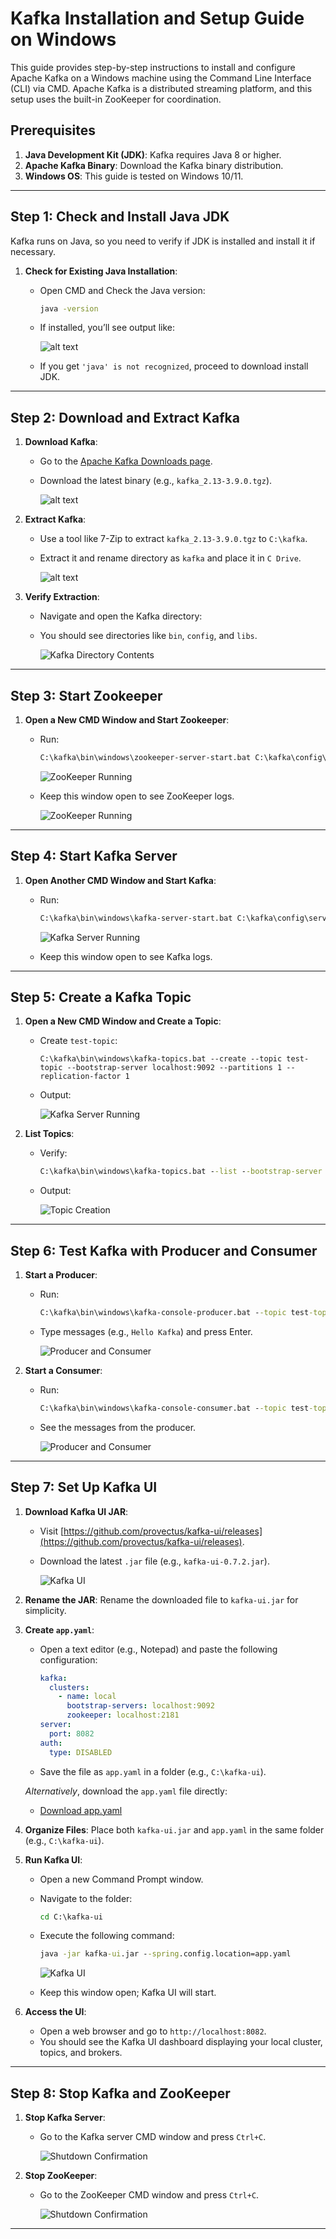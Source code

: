 # Kafka Installation and Setup Guide on Windows

This guide provides step-by-step instructions to install and configure Apache Kafka on a Windows machine using the Command Line Interface (CLI) via CMD. Apache Kafka is a distributed streaming platform, and this setup uses the built-in ZooKeeper for coordination.

## Prerequisites

1. **Java Development Kit (JDK)**: Kafka requires Java 8 or higher.
2. **Apache Kafka Binary**: Download the Kafka binary distribution.
3. **Windows OS**: This guide is tested on Windows 10/11.

---

## Step 1: Check and Install Java JDK

Kafka runs on Java, so you need to verify if JDK is installed and install it if necessary.

1. **Check for Existing Java Installation**:

   - Open CMD and Check the Java version:

     ```cmd
     java -version
     ```

   - If installed, you’ll see output like:

     ![alt text](images/Screenshot%202025-03-09%20162737.png)

   - If you get `'java' is not recognized`, proceed to download install JDK.

---

## Step 2: Download and Extract Kafka

1. **Download Kafka**:

   - Go to the [Apache Kafka Downloads page](https://kafka.apache.org/downloads).
   - Download the latest binary (e.g., `kafka_2.13-3.9.0.tgz`).

     ![alt text](images/image.png)

2. **Extract Kafka**:

   - Use a tool like 7-Zip to extract `kafka_2.13-3.9.0.tgz` to `C:\kafka`.
   - Extract it and rename directory as `kafka` and place it in `C Drive`.

     ![alt text](images/paste.png)

3. **Verify Extraction**:

   - Navigate and open the Kafka directory:
   - You should see directories like `bin`, `config`, and `libs`.

     ![Kafka Directory Contents](images/Screenshot%202025-03-09%20151414.png)

---

<!-- ## Step 3: Configure Kafka and ZooKeeper

1. **ZooKeeper Configuration**:

   - Open `C:\kafka\config\zookeeper.properties` in a text editor (e.g., Notepad).
   - Ensure `dataDir` is set:
     ```
     dataDir=C:/kafka/zookeeper-data
     ```
   - Create the directory:
     ```
     mkdir C:\kafka\zookeeper-data
     ```

2. **Kafka Server Configuration**:
   - Open `C:\kafka\config\server.properties` in a text editor.
   - Ensure `log.dirs` is set:
     ```
     log.dirs=C:/kafka/kafka-logs
     ```
   - Create the directory:
     ```
     mkdir C:\kafka\kafka-logs
     ```

**Screenshot**:
![Configuration Files](images/step3-config-files.png)
_Caption: Screenshot showing the created `zookeeper-data` and `kafka-logs` directories in File Explorer or CMD `dir` output._

--- -->

## Step 3: Start Zookeeper

1. **Open a New CMD Window and Start Zookeeper**:

   - Run:

     ```cmd
     C:\kafka\bin\windows\zookeeper-server-start.bat C:\kafka\config\zookeeper.properties
     ```

     ![ZooKeeper Running](images/Screenshot%202025-03-09%20154415.png)

   - Keep this window open to see ZooKeeper logs.

     ![ZooKeeper Running](images/Screenshot%202025-03-09%20154704.png)

---

## Step 4: Start Kafka Server

1. **Open Another CMD Window and Start Kafka**:

   - Run:

     ```cmd
     C:\kafka\bin\windows\kafka-server-start.bat C:\kafka\config\server.properties
     ```

     ![Kafka Server Running](images/Screenshot%202025-03-09%20155400.png)

   - Keep this window open to see Kafka logs.

---

## Step 5: Create a Kafka Topic

1.  **Open a New CMD Window and Create a Topic**:

    - Create `test-topic`:

      ```
      C:\kafka\bin\windows\kafka-topics.bat --create --topic test-topic --bootstrap-server localhost:9092 --partitions 1 --replication-factor 1
      ```

    - Output:

      ![Kafka Server Running](images/Screenshot%202025-03-09%20155820.png)

2.  **List Topics**:

    - Verify:

      ```cmd
      C:\kafka\bin\windows\kafka-topics.bat --list --bootstrap-server localhost:9092
      ```

    - Output:

      ![Topic Creation](images/Screenshot%202025-03-09%20160610.png)

---

## Step 6: Test Kafka with Producer and Consumer

1.  **Start a Producer**:

    - Run:

      ```cmd
      C:\kafka\bin\windows\kafka-console-producer.bat --topic test-topic --bootstrap-server localhost:9092
      ```

    - Type messages (e.g., `Hello Kafka`) and press Enter.

      ![Producer and Consumer](images/Screenshot%202025-03-09%20161207.png)

2.  **Start a Consumer**:

    - Run:

      ```cmd
      C:\kafka\bin\windows\kafka-console-consumer.bat --topic test-topic --from-beginning --bootstrap-server localhost:9092
      ```

    - See the messages from the producer.

      ![Producer and Consumer](images/Screenshot%202025-03-09%20161416.png)

---

## Step 7: Set Up Kafka UI

1. **Download Kafka UI JAR**:

   - Visit [https://github.com/provectus/kafka-ui/releases](https://github.com/provectus/kafka-ui/releases).
   - Download the latest `.jar` file (e.g., `kafka-ui-0.7.2.jar`).

     ![Kafka UI](images/Screenshot%202025-03-10%20094450.png)

2. **Rename the JAR**: Rename the downloaded file to `kafka-ui.jar` for simplicity.
3. **Create `app.yaml`**:

   - Open a text editor (e.g., Notepad) and paste the following configuration:

     ```yaml
     kafka:
       clusters:
         - name: local
           bootstrap-servers: localhost:9092
           zookeeper: localhost:2181
     server:
       port: 8082
     auth:
       type: DISABLED
     ```

   - Save the file as `app.yaml` in a folder (e.g., `C:\kafka-ui`).

   _Alternatively_, download the `app.yaml` file directly:

   - [Download app.yaml](https://github.com/Danish2511/documentation/blob/main/Kafka/images/app.yaml)

4. **Organize Files**: Place both `kafka-ui.jar` and `app.yaml` in the same folder (e.g., `C:\kafka-ui`).
5. **Run Kafka UI**:

   - Open a new Command Prompt window.
   - Navigate to the folder:

     ```cmd
     cd C:\kafka-ui
     ```

   - Execute the following command:

     ```cmd
     java -jar kafka-ui.jar --spring.config.location=app.yaml
     ```

     ![Kafka UI](images/Screenshot%202025-03-10%20092454.png)

   - Keep this window open; Kafka UI will start.

6. **Access the UI**:
   - Open a web browser and go to `http://localhost:8082`.
   - You should see the Kafka UI dashboard displaying your local cluster, topics, and brokers.

---

## Step 8: Stop Kafka and ZooKeeper

1. **Stop Kafka Server**:

   - Go to the Kafka server CMD window and press `Ctrl+C`.

     ![Shutdown Confirmation](images/Screenshot%202025-03-09%20161843.png)

2. **Stop ZooKeeper**:

   - Go to the ZooKeeper CMD window and press `Ctrl+C`.

     ![Shutdown Confirmation](images/Screenshot%202025-03-09%20161932.png)

---
